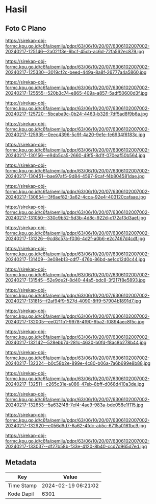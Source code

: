 # Hasil

## Foto C Plano

https://sirekap-obj-formc.kpu.go.id/c6fa/pemilu/pdpr/63/06/10/20/07/6306102007002-20240217-125146--2a021f3e-6bcf-45cb-ac6d-72fa562ec879.jpg

https://sirekap-obj-formc.kpu.go.id/c6fa/pemilu/pdpr/63/06/10/20/07/6306102007002-20240217-125330--3019cf2c-beed-449a-8a8f-26777a4a5860.jpg

https://sirekap-obj-formc.kpu.go.id/c6fa/pemilu/pdpr/63/06/10/20/07/6306102007002-20240217-125555--520b3c74-e865-409a-a857-5adf50600d3f.jpg

https://sirekap-obj-formc.kpu.go.id/c6fa/pemilu/pdpr/63/06/10/20/07/6306102007002-20240217-125720--5bcaba9c-0b24-4463-b326-7df5ad8f9b6a.jpg

https://sirekap-obj-formc.kpu.go.id/c6fa/pemilu/pdpr/63/06/10/20/07/6306102007002-20240217-125935--0eec4396-5c9f-4a20-9e1e-fe6934f6183c.jpg

https://sirekap-obj-formc.kpu.go.id/c6fa/pemilu/pdpr/63/06/10/20/07/6306102007002-20240217-130156--e94b5ca5-2660-49f5-8d1f-070eaf50b564.jpg

https://sirekap-obj-formc.kpu.go.id/c6fa/pemilu/pdpr/63/06/10/20/07/6306102007002-20240217-130451--bae97af5-9d84-4597-9caf-f4b804581dae.jpg

https://sirekap-obj-formc.kpu.go.id/c6fa/pemilu/pdpr/63/06/10/20/07/6306102007002-20240217-130654--3f6aef82-3a62-4cca-92e4-403120cafaae.jpg

https://sirekap-obj-formc.kpu.go.id/c6fa/pemilu/pdpr/63/06/10/20/07/6306102007002-20240217-131050--330c9b52-5d3b-4d8c-922d-c172af3d3aef.jpg

https://sirekap-obj-formc.kpu.go.id/c6fa/pemilu/pdpr/63/06/10/20/07/6306102007002-20240217-131226--9cd8c57a-f036-4d2f-a0b6-e2c7467d4cdf.jpg

https://sirekap-obj-formc.kpu.go.id/c6fa/pemilu/pdpr/63/06/10/20/07/6306102007002-20240217-131409--3e08eb13-cdf7-476b-86bd-ae1cc12d0c44.jpg

https://sirekap-obj-formc.kpu.go.id/c6fa/pemilu/pdpr/63/06/10/20/07/6306102007002-20240217-131545--52e9de2f-8d40-44a5-bdc8-3f217f8e5893.jpg

https://sirekap-obj-formc.kpu.go.id/c6fa/pemilu/pdpr/63/06/10/20/07/6306102007002-20240217-131815--f2af94f9-527d-4090-8ff9-57904b1891d7.jpg

https://sirekap-obj-formc.kpu.go.id/c6fa/pemilu/pdpr/63/06/10/20/07/6306102007002-20240217-132005--ee0211b1-9978-4f90-9ba2-f0894aec8f5c.jpg

https://sirekap-obj-formc.kpu.go.id/c6fa/pemilu/pdpr/63/06/10/20/07/6306102007002-20240217-132142--528ebb7d-281c-4630-b0fd-f8ac8b278b44.jpg

https://sirekap-obj-formc.kpu.go.id/c6fa/pemilu/pdpr/63/06/10/20/07/6306102007002-20240217-132324--b0c58b2e-899e-4c80-b06a-7a6b699e8b88.jpg

https://sirekap-obj-formc.kpu.go.id/c6fa/pemilu/pdpr/63/06/10/20/07/6306102007002-20240217-132511--c265c31e-a086-47eb-8bff-d068d410a3de.jpg

https://sirekap-obj-formc.kpu.go.id/c6fa/pemilu/pdpr/63/06/10/20/07/6306102007002-20240217-132653--5a632f48-7ef4-4ae9-983a-bde058e1f115.jpg

https://sirekap-obj-formc.kpu.go.id/c6fa/pemilu/pdpr/63/06/10/20/07/6306102007002-20240217-132920--e056d9d7-6a62-4fdc-ab5c-6715a0161bc9.jpg

https://sirekap-obj-formc.kpu.go.id/c6fa/pemilu/pdpr/63/06/10/20/07/6306102007002-20240217-133037--df27b58b-f33e-4120-8b40-ccd7d965d7ed.jpg


## Metadata

| Key        | Value               |
| ---------- | ------------------- |
| Time Stamp | 2024-02-19 06:21:02 |
| Kode Dapil | 6301                |



